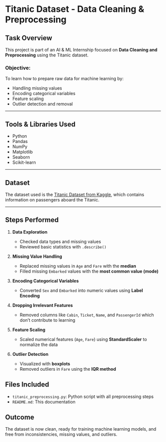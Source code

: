 # Titanic Dataset - Data Cleaning & Preprocessing

## Task Overview

This project is part of an AI & ML Internship focused on **Data Cleaning and Preprocessing** using the Titanic dataset.

### Objective:
To learn how to prepare raw data for machine learning by:
- Handling missing values
- Encoding categorical variables
- Feature scaling
- Outlier detection and removal

---

## Tools & Libraries Used

- Python
- Pandas
- NumPy
- Matplotlib
- Seaborn
- Scikit-learn

---

## Dataset

The dataset used is the [Titanic Dataset from Kaggle](https://www.kaggle.com/datasets/yasserh/titanic-dataset), which contains information on passengers aboard the Titanic.

---

## Steps Performed

1. **Data Exploration**
   - Checked data types and missing values
   - Reviewed basic statistics with `.describe()`

2. **Missing Value Handling**
   - Replaced missing values in `Age` and `Fare` with the **median**
   - Filled missing `Embarked` values with the **most common value (mode)**

3. **Encoding Categorical Variables**
   - Converted `Sex` and `Embarked` into numeric values using **Label Encoding**

4. **Dropping Irrelevant Features**
   - Removed columns like `Cabin`, `Ticket`, `Name`, and `PassengerId` which don’t contribute to learning

5. **Feature Scaling**
   - Scaled numerical features (`Age`, `Fare`) using **StandardScaler** to normalize the data

6. **Outlier Detection**
   - Visualized with **boxplots**
   - Removed outliers in `Fare` using the **IQR method**

##  Files Included

- `titanic_preprocessing.py`: Python script with all preprocessing steps
- `README.md`: This documentation

## Outcome
The dataset is now clean, ready for training machine learning models, and free from inconsistencies, missing values, and outliers.
